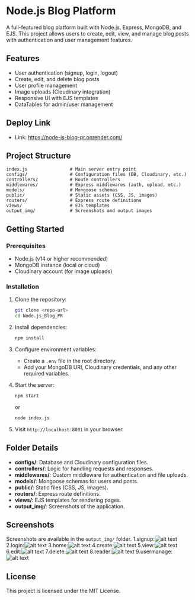 # Node.js Blog Platform

A full-featured blog platform built with Node.js, Express, MongoDB, and EJS. This project allows users to create, edit, view, and manage blog posts with authentication and user management features.

## Features
- User authentication (signup, login, logout)
- Create, edit, and delete blog posts
- User profile management
- Image uploads (Cloudinary integration)
- Responsive UI with EJS templates
- DataTables for admin/user management

## Deploy Link
- Link: https://node-js-blog-pr.onrender.com/

## Project Structure
```
index.js                # Main server entry point
configs/                # Configuration files (DB, Cloudinary, etc.)
controllers/            # Route controllers
middlewares/            # Express middlewares (auth, upload, etc.)
models/                 # Mongoose schemas
public/                 # Static assets (CSS, JS, images)
routers/                # Express route definitions
views/                  # EJS templates
output_img/             # Screenshots and output images
```

## Getting Started

### Prerequisites
- Node.js (v14 or higher recommended)
- MongoDB instance (local or cloud)
- Cloudinary account (for image uploads)

### Installation
1. Clone the repository:
   ```sh
   git clone <repo-url>
   cd Node.js_Blog_PR
   ```
2. Install dependencies:
   ```sh
   npm install
   ```
3. Configure environment variables:
   - Create a `.env` file in the root directory.
   - Add your MongoDB URI, Cloudinary credentials, and any other required variables.

4. Start the server:
   ```sh
   npm start
   ```
   or
   ```sh
   node index.js
   ```

5. Visit `http://localhost:8081` in your browser.

## Folder Details
- **configs/**: Database and Cloudinary configuration files.
- **controllers/**: Logic for handling requests and responses.
- **middlewares/**: Custom middleware for authentication and file uploads.
- **models/**: Mongoose schemas for users and posts.
- **public/**: Static files (CSS, JS, images).
- **routers/**: Express route definitions.
- **views/**: EJS templates for rendering pages.
- **output_img/**: Screenshots of the application.

## Screenshots
Screenshots are available in the `output_img/` folder.
1.signup:![alt text](output_img/signup.png)
2.login:![alt text](output_img/login.png)
3.home:![alt text](output_img/homepage.png)
4.create:![alt text](output_img/createblog.png)
5.view:![alt text](output_img/viewblog.png)
6.edit:![alt text](output_img/editblog.png)
7.delete:![alt text](output_img/deleteblog.png)
8.reader:![alt text](output_img/reader.png)
9.usermanage:![alt text](output_img/usermanage.png)

## License
This project is licensed under the MIT License.